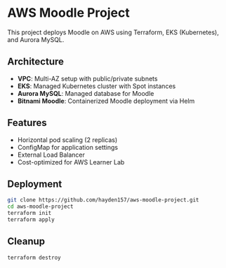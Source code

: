 # AWS Moodle Project

This project deploys Moodle on AWS using Terraform, EKS (Kubernetes), and Aurora MySQL.

## Architecture
- **VPC**: Multi-AZ setup with public/private subnets
- **EKS**: Managed Kubernetes cluster with Spot instances
- **Aurora MySQL**: Managed database for Moodle
- **Bitnami Moodle**: Containerized Moodle deployment via Helm

## Features
- Horizontal pod scaling (2 replicas)
- ConfigMap for application settings
- External Load Balancer
- Cost-optimized for AWS Learner Lab

## Deployment
```bash
git clone https://github.com/hayden157/aws-moodle-project.git
cd aws-moodle-project
terraform init
terraform apply
```

## Cleanup
```bash
terraform destroy
```

